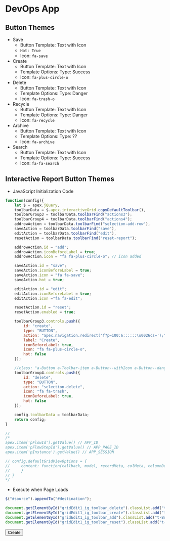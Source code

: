 # DevOps App

## Button Themes

* Save
  * Button Template: Text with Icon
  * `Hot: True`
  * Icon: `fa-save`
* Create
  * Button Template: Text with Icon
  * Template Options: Type: Success
  * Icon: `fa-plus-circle-o`
* Delete
  * Button Template: Text with Icon
  * Template Options: Type: Danger
  * Icon: `fa-trash-o`
* Recycle
  * Button Template: Text with Icon
  * Template Options: Type: Danger
  * Icon: `fa-recycle` 
* Archive
  * Button Template: Text with Icon
  * Template Options: Type: ??
  * Icon: `fa-archive`
* Search
  * Button Template: Text with Icon
  * Template Options: Type: Success
  * Icon: `fa-fa-search`

## Interactive Report Button Themes

* JavaScript Initialization Code

```javascript
function(config){
    let $ = apex.jQuery,
    toolbarData = $.apex.interactiveGrid.copyDefaultToolbar(),
    toolbarGroup3 = toolbarData.toolbarFind("actions3");
    toolbarGroup4 = toolbarData.toolbarFind("actions4");
    addrowAction = toolbarData.toolbarFind("selection-add-row"),
    saveAction = toolbarData.toolbarFind("save"),
    editAction = toolbarData.toolbarFind("edit"),
    resetAction = toolbarData.toolbarFind("reset-report");

    addrowAction.id = "add";
    addrowAction.iconBeforeLabel = true;
    addrowAction.icon = "fa fa-plus-circle-o"; // icon added

    saveAction.id = "save";
    saveAction.iconBeforeLabel = true;
    saveAction.icon = "fa fa-save";
    saveAction.hot = true;

    editAction.id = "edit";
    editAction.iconBeforeLabel = true;
    editAction.icon ="fa fa-edit";

    resetAction.id = "reset";
    resetAction.enabled = true;

    toolbarGroup3.controls.push({
        id: "create",
        type: "BUTTON",
        action: "apex.navigation.redirect('f?p=100:6::::::\u0026cs=');",
        label: "Create",
        iconBeforeLabel: true,
        icon: "fa fa-plus-circle-o",
        hot: false
    });

    //class: "a-Button a-Toolbar-item a-Button--withIcon a-Button--danger",
    toolbarGroup4.controls.push({
        id: "delete",
        type: "BUTTON",
        action: "selection-delete",
        icon: "fa fa-trash",
        iconBeforeLabel: true,
        hot: false
    });

    config.toolbarData = toolbarData;
    return config;
}

//
/*
apex.item('pFlowId').getValue() // APP_ID
apex.item('pFlowStepId').getValue() // APP_PAGE_ID
apex.item('pInstance').getValue() // APP_SESSION

// config.defaultGridViewOptions = {
//     content: function(callback, model, recordMeta, colMeta, columnDef){
//     }
// }
*/

```

* Execute when Page Loads

```javascript
$("#source").appendTo("#destination");

document.getElementById("gridEdit1_ig_toolbar_delete").classList.add("t-Button--danger");
document.getElementById("gridEdit1_ig_toolbar_create").classList.add("t-Button--success");
document.getElementById("gridEdit1_ig_toolbar_add").classList.add("t-Button--success");
document.getElementById("gridEdit1_ig_toolbar_reset").classList.add("t-Button--warning");

```




<button class="t-Button t-Button--icon t-Button--success t-Button--iconLeft lto3900831433871604_0" onclick="apex.navigation.redirect('f?p=100:6:10289264384294::::P6_ID:\u0026cs=3QNW18W5tgB9lsnz3zJ0tGJrT_gXhTEENpRk-T5W0EuWZcBzz5FNukg7NGq9TbTcWOkTbHjvSC7_3NdvMED_Z7w');" type="button" id="B3900831433871604"><span class="t-Icon t-Icon--left fa fa-plus-circle-o" aria-hidden="true"></span><span class="t-Button-label">Create</span><span class="t-Icon t-Icon--right fa fa-plus-circle-o" aria-hidden="true"></span></button>